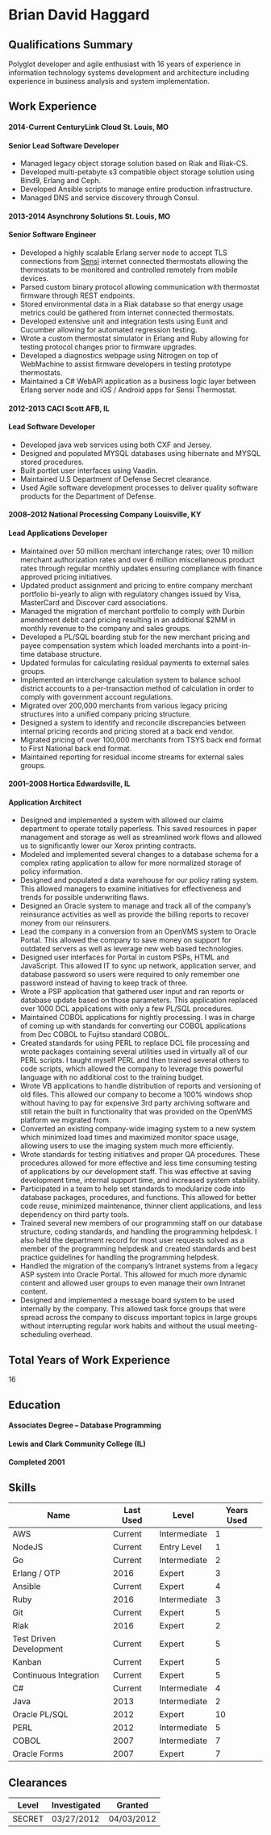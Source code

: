 # Brian David Haggard

## Qualifications Summary
Polyglot developer and agile enthusiast with 16 years of experience in information technology systems development and architecture including experience in business analysis and system implementation.

## Work Experience
#### 2014-Current CenturyLink Cloud St. Louis, MO
#### Senior Lead Software Developer

- Managed legacy object storage solution based on Riak and Riak-CS.
- Developed multi-petabyte s3 compatible object storage solution using Bind9, Erlang and Ceph.
- Developed Ansible scripts to manage entire production infrastructure.
- Managed DNS and service discovery through Consul.

#### 2013-2014 Asynchrony Solutions St. Louis, MO
#### Senior Software Engineer

- Developed a highly scalable Erlang server node to accept TLS connections from [Sensi](https://sensicomfort.com/) internet connected thermostats allowing the thermostats to be monitored and controlled remotely from mobile devices.
- Parsed custom binary protocol allowing communication with thermostat firmware through REST endpoints.
- Stored environmental data in a Riak database so that energy usage metrics could be gathered from internet connected thermostats.
- Developed extensive unit and integration tests using Eunit and Cucumber allowing for automated regression testing.
- Wrote a custom thermostat simulator in Erlang and Ruby allowing for testing protocol changes prior to firmware upgrades.
- Developed a diagnostics webpage using Nitrogen on top of WebMachine to assist firmware developers in testing prototype thermostats.
- Maintained a C# WebAPI application as a business logic layer between Erlang server node and iOS / Android apps for Sensi Thermostat.

#### 2012-2013 CACI Scott AFB, IL
#### Lead Software Developer

- Developed java web services using both CXF and Jersey.
- Designed and populated MYSQL databases using hibernate and MYSQL stored procedures.
- Built portlet user interfaces using Vaadin.
- Maintained U.S Department of Defense Secret clearance.
- Used Agile software development processes to deliver quality software products for the Department of Defense.

#### 2008–2012 National Processing Company Louisville, KY
#### Lead Applications Developer

- Maintained over 50 million merchant interchange rates; over 10 million merchant authorization rates and over 6 million miscellaneous product rates through regular monthly updates ensuring compliance with finance approved pricing initiatives.
- Updated product assignment and pricing to entire company merchant portfolio bi-yearly to align with regulatory changes issued by Visa, MasterCard and Discover card associations.
- Managed the migration of merchant portfolio to comply with Durbin amendment debit card pricing resulting in an additional $2MM in monthly revenue to the company and sales groups.
- Developed a PL/SQL boarding stub for the new merchant pricing and payee compensation system which loaded merchants into a point-in-time database structure.
- Updated formulas for calculating residual payments to external sales groups.
- Implemented an interchange calculation system to balance school district accounts to a per-transaction method of calculation in order to comply with government account regulations.
- Migrated over 200,000 merchants from various legacy pricing structures into a unified company pricing structure.
- Designed a system to identify and reconcile discrepancies between internal pricing records and pricing stored at a back end vendor.
- Migrated pricing of over 100,000 merchants from TSYS back end format to First National back end format.
- Maintained reporting for residual income streams for external sales groups.

#### 2001–2008 Hortica Edwardsville, IL
#### Application Architect

- Designed and implemented a system with allowed our claims department to operate totally paperless. This saved resources in paper management and storage as well as streamlined work flows and allowed us to significantly lower our Xerox printing contracts.
- Modeled and implemented several changes to a database schema for a complex rating application to allow for more normalized storage of policy information.
- Designed and populated a data warehouse for our policy rating system. This allowed managers to examine initiatives for effectiveness and trends for possible underwriting flaws.
- Designed an Oracle system to manage and track all of the company’s reinsurance activities as well as provide the billing reports to recover money from our reinsurers.
- Lead the company in a conversion from an OpenVMS system to Oracle Portal. This allowed the company to save money on support for outdated servers as well as leverage new web based technologies.
- Designed user interfaces for Portal in custom PSPs, HTML and JavaScript. This allowed IT to sync up network, application server, and database password so users were required to only remember one password instead of having to keep track of three.
- Wrote a PSP application that gathered user input and ran reports or database update based on those parameters. This application replaced over 1000 DCL applications with only a few PL/SQL procedures.
- Maintained COBOL applications for nightly processing. I was in charge of coming up with standards for converting our COBOL applications from Dec COBOL to Fujitsu standard COBOL.
- Created standards for using PERL to replace DCL file processing and wrote packages containing several utilities used in virtually all of our PERL scripts. I taught myself PERL and then trained several others to code scripts, which allowed the company to leverage this powerful language with no additional cost to the training budget.
- Wrote VB applications to handle distribution of reports and versioning of old files. This allowed our company to become a 100% windows shop without having to pay for expensive 3rd party archiving software and still retain the built in functionality that was provided on the OpenVMS platform we migrated from.
- Converted an existing company-wide imaging system to a new system which minimized load times and maximized monitor space usage, allowing users to use the imaging system much more efficiently.
- Wrote standards for testing initiatives and proper QA procedures. These procedures allowed for more effective and less time consuming testing of applications by our development staff. This was effective at saving development time, internal support time, and increased system stability.
- Participated in a team to help set standards to modularize code into database packages, procedures, and functions. This allowed for better code reuse, minimized maintenance, thinner client applications, and less dependency on third party tools.
- Trained several new members of our programming staff on our database structure, coding standards, and handling the programming helpdesk. I also held the department record for most user requests solved as a member of the programming helpdesk and created standards and best practice guidelines for handling the programming helpdesk.
- Handled the migration of the company’s Intranet systems from a legacy ASP system into Oracle Portal. This allowed for much more dynamic content and allowed user groups to even manage their own Intranet content.
- Designed and implemented a message board system to be used internally by the company. This allowed task force groups that were spread across the company to discuss important topics in large groups without interrupting regular work habits and without the usual meeting-scheduling overhead.

## Total Years of Work Experience
16
 
## Education

#### Associates Degree – Database Programming
#### Lewis and Clark Community College (IL) 
#### Completed 2001

## Skills
Name|Last Used|Level|Years Used
----|---------|-----|----------
AWS|Current|Intermediate|1
NodeJS|Current|Entry Level|1
Go|Current|Intermediate|2
Erlang / OTP|2016|Expert|3
Ansible|Current|Expert|4
Ruby|2016|Intermediate|3
Git|Current|Expert|5
Riak|2016|Expert|2
Test Driven Development|Current|Expert|5
Kanban|Current|Expert|5
Continuous Integration|Current|Expert|5
C#|Current|Intermediate|4
Java|2013|Intermediate|2
Oracle PL/SQL|2012|Expert|10
PERL|2012|Intermediate|5
COBOL|2007|Intermediate|7
Oracle Forms|2007|Expert|7

## Clearances
Level|Investigated|Granted
-----|------------|-------
SECRET|03/27/2012|04/03/2012	

